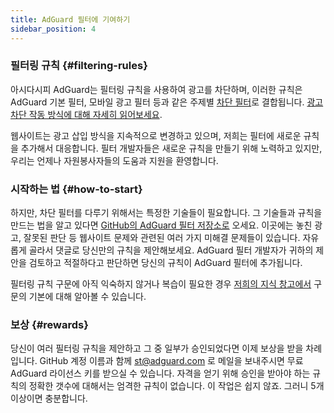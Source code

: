 ```yaml
---
title: AdGuard 필터에 기여하기
sidebar_position: 4
---
```


### 필터링 규칙 {#filtering-rules}

아시다시피 AdGuard는 필터링 규칙을 사용하여 광고를 차단하며, 이러한 규칙은 AdGuard 기본 필터, 모바일 광고 필터 등과 같은 주제별 [차단 필터](/general/ad-filtering/adguard-filters)로 결합됩니다. [광고 차단 작동 방식에 대해 자세히 읽어보세요](/general/ad-filtering/how-ad-blocking-works).

웹사이트는 광고 삽입 방식을 지속적으로 변경하고 있으며, 저희는 필터에 새로운 규칙을 추가해서 대응합니다. 필터 개발자들은 새로운 규칙을 만들기 위해 노력하고 있지만, 우리는 언제나 자원봉사자들의 도움과 지원을 환영합니다.

### 시작하는 법 {#how-to-start}

하지만, 차단 필터를 다루기 위해서는 특정한 기술들이 필요합니다. 그 기술들과 규칙을 만드는 법을 알고 있다면 [GitHub의 AdGuard 필터 저장소로](https://github.com/AdguardTeam/AdguardFilters) 오세요. 이곳에는 놓친 광고, 잘못된 판단 등 웹사이트 문제와 관련된 여러 가지 미해결 문제들이 있습니다. 자유롭게 골라서 댓글로 당신만의 규칙을 제안해보세요. AdGuard 필터 개발자가 귀하의 제안을 검토하고 적절하다고 판단하면 당신의 규칙이 AdGuard 필터에 추가됩니다.

필터링 규칙 구문에 아직 익숙하지 않거나 복습이 필요한 경우 [저희의 지식 창고에서](/general/ad-filtering/create-own-filters) 구문의 기본에 대해 알아볼 수 있습니다.

### 보상 {#rewards}

당신이 여러 필터링 규칙을 제안하고 그 중 일부가 승인되었다면 이제 보상을 받을 차례입니다. GitHub 계정 이름과 함께 [st@adguard.com](mailto:st@adguard.com) 로 메일을 보내주시면 무료 AdGuard 라이선스 키를 받으실 수 있습니다. 자격을 얻기 위해 승인을 받아야 하는 규칙의 정확한 갯수에 대해서는 엄격한 규칙이 없습니다. 이 작업은 쉽지 않죠. 그러니 5개 이상이면 충분합니다.
